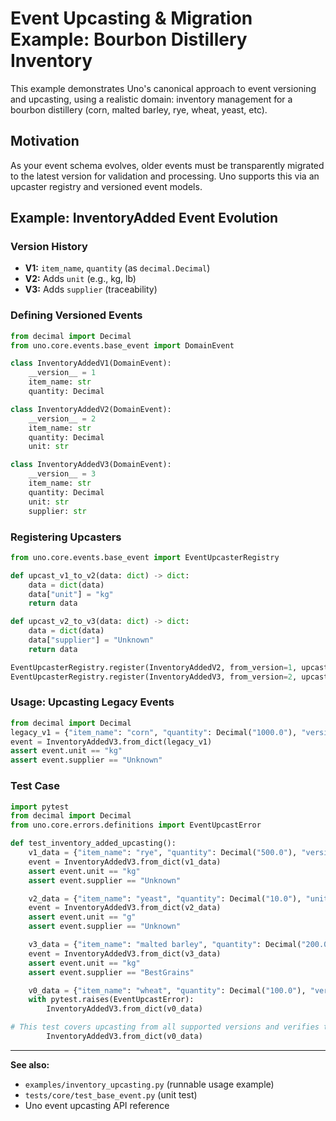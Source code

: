 # Event Upcasting & Migration Example: Bourbon Distillery Inventory

This example demonstrates Uno's canonical approach to event versioning and upcasting, using a realistic domain: inventory management for a bourbon distillery (corn, malted barley, rye, wheat, yeast, etc).

## Motivation

As your event schema evolves, older events must be transparently migrated to the latest version for validation and processing. Uno supports this via an upcaster registry and versioned event models.

## Example: InventoryAdded Event Evolution

### Version History
- **V1:** `item_name`, `quantity` (as `decimal.Decimal`)
- **V2:** Adds `unit` (e.g., kg, lb)
- **V3:** Adds `supplier` (traceability)

### Defining Versioned Events
```python
from decimal import Decimal
from uno.core.events.base_event import DomainEvent

class InventoryAddedV1(DomainEvent):
    __version__ = 1
    item_name: str
    quantity: Decimal

class InventoryAddedV2(DomainEvent):
    __version__ = 2
    item_name: str
    quantity: Decimal
    unit: str

class InventoryAddedV3(DomainEvent):
    __version__ = 3
    item_name: str
    quantity: Decimal
    unit: str
    supplier: str
```

### Registering Upcasters
```python
from uno.core.events.base_event import EventUpcasterRegistry

def upcast_v1_to_v2(data: dict) -> dict:
    data = dict(data)
    data["unit"] = "kg"
    return data

def upcast_v2_to_v3(data: dict) -> dict:
    data = dict(data)
    data["supplier"] = "Unknown"
    return data

EventUpcasterRegistry.register(InventoryAddedV2, from_version=1, upcaster=upcast_v1_to_v2)
EventUpcasterRegistry.register(InventoryAddedV3, from_version=2, upcaster=upcast_v2_to_v3)
```

### Usage: Upcasting Legacy Events
```python
from decimal import Decimal
legacy_v1 = {"item_name": "corn", "quantity": Decimal("1000.0"), "version": 1}
event = InventoryAddedV3.from_dict(legacy_v1)
assert event.unit == "kg"
assert event.supplier == "Unknown"
```

### Test Case
```python
import pytest
from decimal import Decimal
from uno.core.errors.definitions import EventUpcastError

def test_inventory_added_upcasting():
    v1_data = {"item_name": "rye", "quantity": Decimal("500.0"), "version": 1}
    event = InventoryAddedV3.from_dict(v1_data)
    assert event.unit == "kg"
    assert event.supplier == "Unknown"

    v2_data = {"item_name": "yeast", "quantity": Decimal("10.0"), "unit": "g", "version": 2}
    event = InventoryAddedV3.from_dict(v2_data)
    assert event.unit == "g"
    assert event.supplier == "Unknown"

    v3_data = {"item_name": "malted barley", "quantity": Decimal("200.0"), "unit": "kg", "supplier": "BestGrains", "version": 3}
    event = InventoryAddedV3.from_dict(v3_data)
    assert event.unit == "kg"
    assert event.supplier == "BestGrains"

    v0_data = {"item_name": "wheat", "quantity": Decimal("100.0"), "version": 0}
    with pytest.raises(EventUpcastError):
        InventoryAddedV3.from_dict(v0_data)

# This test covers upcasting from all supported versions and verifies that missing upcasters raise the correct error.
        InventoryAddedV3.from_dict(v0_data)
```

---

**See also:**
- `examples/inventory_upcasting.py` (runnable usage example)
- `tests/core/test_base_event.py` (unit test)
- Uno event upcasting API reference
